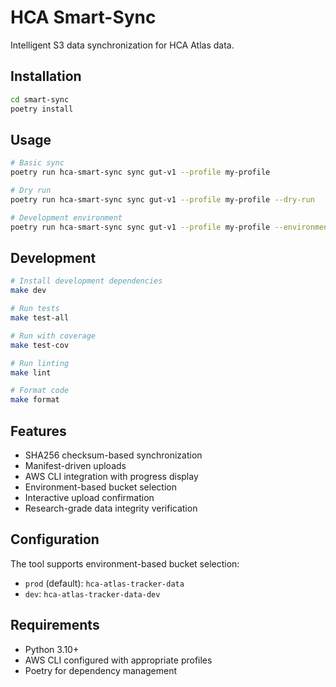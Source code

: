 # HCA Smart-Sync

Intelligent S3 data synchronization for HCA Atlas data.

## Installation

```bash
cd smart-sync
poetry install
```

## Usage

```bash
# Basic sync
poetry run hca-smart-sync sync gut-v1 --profile my-profile

# Dry run
poetry run hca-smart-sync sync gut-v1 --profile my-profile --dry-run

# Development environment
poetry run hca-smart-sync sync gut-v1 --profile my-profile --environment dev
```

## Development

```bash
# Install development dependencies
make dev

# Run tests
make test-all

# Run with coverage
make test-cov

# Run linting
make lint

# Format code
make format
```

## Features

- SHA256 checksum-based synchronization
- Manifest-driven uploads
- AWS CLI integration with progress display
- Environment-based bucket selection
- Interactive upload confirmation
- Research-grade data integrity verification

## Configuration

The tool supports environment-based bucket selection:

- `prod` (default): `hca-atlas-tracker-data`
- `dev`: `hca-atlas-tracker-data-dev`

## Requirements

- Python 3.10+
- AWS CLI configured with appropriate profiles
- Poetry for dependency management
